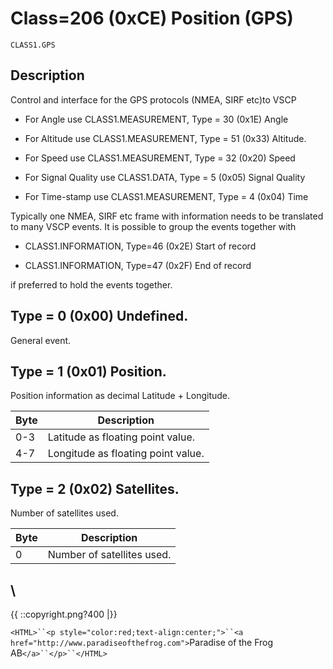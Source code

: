 # Class=206 (0xCE) Position (GPS)

    CLASS1.GPS
    
## Description

Control and interface for the GPS protocols (NMEA, SIRF etc)to VSCP


*  For Angle use CLASS1.MEASUREMENT, Type = 30 (0x1E) Angle 

*  For Altitude use CLASS1.MEASUREMENT, Type = 51 (0x33) Altitude. 

*  For Speed use CLASS1.MEASUREMENT, Type = 32 (0x20) Speed 

*  For Signal Quality use CLASS1.DATA, Type = 5 (0x05) Signal Quality 

*  For Time-stamp use CLASS1.MEASUREMENT, Type = 4 (0x04) Time

Typically one NMEA, SIRF etc frame with information needs to be translated to many VSCP events. It is possible to group the events together with


*  CLASS1.INFORMATION, Type=46 (0x2E) Start of record 

*  CLASS1.INFORMATION, Type=47 (0x2F) End of record

if preferred to hold the events together. 

## Type = 0 (0x00) Undefined.

General event. 

## Type = 1 (0x01) Position.

Position information as decimal Latitude + Longitude. 

 | Byte | Description                        | 
 | ---- | -----------                        | 
 | 0-3  | Latitude as floating point value.  | 
 | 4-7  | Longitude as floating point value. | 

## Type = 2 (0x02) Satellites.

Number of satellites used. 

 | Byte | Description                | 
 | ---- | -----------                | 
 | 0    | Number of satellites used. | 


\\ 
----
{{  ::copyright.png?400  |}}

`<HTML>``<p style="color:red;text-align:center;">``<a href="http://www.paradiseofthefrog.com">`Paradise of the Frog AB`</a>``</p>``</HTML>`

